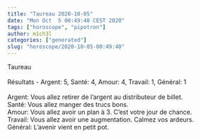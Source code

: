 ```yaml
---
title: "Taureau 2020-10-05"
date: "Mon Oct  5 00:49:40 CEST 2020"
tags: ["horoscope", "pipotron"]
author: m1ch3l
categories: ["generated"]
slug: "horoscope/2020-10-05-00:49:40"
---
```


Taureau<br>
<br>
Résultats - Argent: 5, Santé: 4, Amour: 4, Travail: 1, Général: 1<br>
<br>
Argent:  Vous allez retirer de l’argent au distributeur de billet. <br>
Santé:   Vous allez manger des trucs bons. <br>
Amour:   Vous allez avoir un plan à 3. C’est votre jour de chance.<br>
Travail: Vous allez avoir une augmentation. Calmez vos ardeurs.<br>
Général: L’avenir vient en petit pot.<br>
